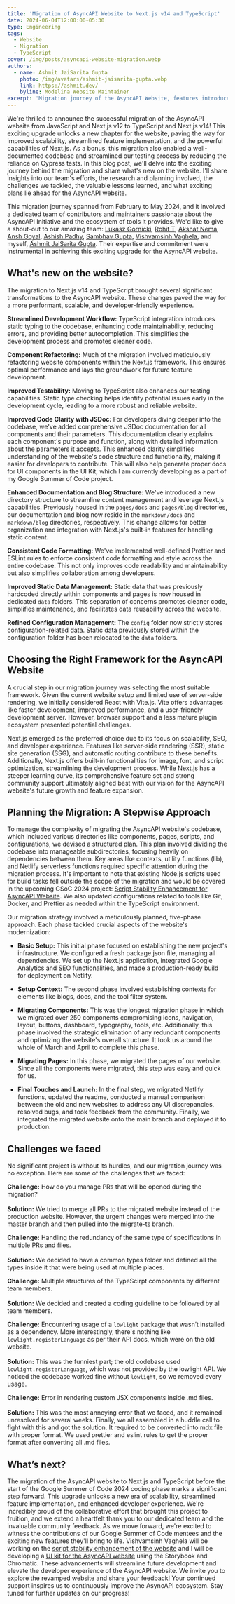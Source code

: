 ```yaml
---
title: 'Migration of AsyncAPI Website to Next.js v14 and TypeScript'
date: 2024-06-04T12:00:00+05:30
type: Engineering
tags:
  - Website
  - Migration
  - TypeScript
cover: /img/posts/asyncapi-website-migration.webp
authors:
  - name: Ashmit JaiSarita Gupta
    photo: /img/avatars/ashmit-jaisarita-gupta.webp
    link: https://ashmit.dev/
    byline: Modelina Website Maintainer
excerpt: 'Migration journey of the AsyncAPI Website, features introduced, and future plans.'
---
```


We're thrilled to announce the successful migration of the AsyncAPI website from JavaScript and Next.js v12 to TypeScript and Next.js v14! This exciting upgrade unlocks a new chapter for the website, paving the way for improved scalability, streamlined feature implementation, and the powerful capabilities of Next.js. As a bonus, this migration also enabled a well-documented codebase and streamlined our testing process by reducing the reliance on Cypress tests. In this blog post, we'll delve into the exciting journey behind the migration and share what's new on the website. I'll share insights into our team's efforts, the research and planning involved, the challenges we tackled, the valuable lessons learned, and what exciting plans lie ahead for the AsyncAPI website.

This migration journey spanned from February to May 2024, and it involved a dedicated team of contributors and maintainers passionate about the AsyncAPI Initiative and the ecosystem of tools it provides. We'd like to give a shout-out to our amazing team: [Lukasz Gornicki](https://www.linkedin.com/in/lukasz-gornicki-a621914/), [Rohit T](https://www.linkedin.com/in/rohit-t-0124a4242?utm_source=share&utm_campaign=share_via&utm_content=profile&utm_medium=android_app), [Akshat Nema](https://www.linkedin.com/in/akshat-nema/), [Ansh Goyal](https://www.linkedin.com/in/thisisanshg/), [Ashish Padhy](https://www.linkedin.com/in/ashish-padhy3023/), [Sambhav Gupta](https://www.linkedin.com/in/sambhavgupta0705/), [Vishvamsinh Vaghela](https://www.linkedin.com/in/vishvamsinh-vaghela-591695217/), and myself, [Ashmit JaiSarita Gupta](https://ashmit.dev). Their expertise and commitment were instrumental in achieving this exciting upgrade for the AsyncAPI website.

## What's new on the website?

The migration to Next.js v14 and TypeScript brought several significant transformations to the AsyncAPI website. These changes paved the way for a more performant, scalable, and developer-friendly experience.

**Streamlined Development Workflow:** TypeScript integration introduces static typing to the codebase, enhancing code maintainability, reducing errors, and providing better autocompletion. This simplifies the development process and promotes cleaner code.

**Component Refactoring:** Much of the migration involved meticulously refactoring website components within the Next.js framework. This ensures optimal performance and lays the groundwork for future feature development.

**Improved Testability:** Moving to TypeScript also enhances our testing capabilities. Static type checking helps identify potential issues early in the development cycle, leading to a more robust and reliable website.

**Improved Code Clarity with JSDoc:** For developers diving deeper into the codebase, we've added comprehensive JSDoc documentation for all components and their parameters. This documentation clearly explains each component's purpose and function, along with detailed information about the parameters it accepts. This enhanced clarity simplifies understanding of the website's code structure and functionality, making it easier for developers to contribute. This will also help generate proper docs for UI components in the UI Kit, which I am currently developing as a part of my Google Summer of Code project.

**Enhanced Documentation and Blog Structure:** We've introduced a new directory structure to streamline content management and leverage Next.js capabilities. Previously housed in the `pages/docs` and `pages/blog` directories, our documentation and blog now reside in the `markdown/docs` and `markdown/blog` directories, respectively. This change allows for better organization and integration with Next.js's built-in features for handling static content.

**Consistent Code Formatting:** We've implemented well-defined Prettier and ESLint rules to enforce consistent code formatting and style across the entire codebase. This not only improves code readability and maintainability but also simplifies collaboration among developers.

**Improved Static Data Management:** Static data that was previously hardcoded directly within components and pages is now housed in dedicated `data` folders. This separation of concerns promotes cleaner code, simplifies maintenance, and facilitates data reusability across the website.

**Refined Configuration Management:** The `config` folder now strictly stores configuration-related data. Static data previously stored within the configuration folder has been relocated to the `data` folders.

## Choosing the Right Framework for the AsyncAPI Website

A crucial step in our migration journey was selecting the most suitable framework. Given the current website setup and limited use of server-side rendering, we initially considered React with Vite.js. Vite offers advantages like faster development, improved performance, and a user-friendly development server. However, browser support and a less mature plugin ecosystem presented potential challenges.

Next.js emerged as the preferred choice due to its focus on scalability, SEO, and developer experience. Features like server-side rendering (SSR), static site generation (SSG), and automatic routing contribute to these benefits. Additionally, Next.js offers built-in functionalities for image, font, and script optimization, streamlining the development process. While Next.js has a steeper learning curve, its comprehensive feature set and strong community support ultimately aligned best with our vision for the AsyncAPI website's future growth and feature expansion.

## Planning the Migration: A Stepwise Approach

To manage the complexity of migrating the AsyncAPI website's codebase, which included various directories like components, pages, scripts, and configurations, we devised a structured plan. This plan involved dividing the codebase into manageable subdirectories, focusing heavily on dependencies between them. Key areas like contexts, utility functions (lib), and Netlify serverless functions required specific attention during the migration process. It's important to note that existing Node.js scripts used for build tasks fell outside the scope of the migration and would be covered in the upcoming GSoC 2024 project: [Script Stability Enhancement for AsyncAPI Website](https://summerofcode.withgoogle.com/programs/2024/projects/8UtMfDDl). We also updated configurations related to tools like Git, Docker, and Prettier as needed within the TypeScript environment.

Our migration strategy involved a meticulously planned, five-phase approach. Each phase tackled crucial aspects of the website's modernization:

- **Basic Setup:** This initial phase focused on establishing the new project's infrastructure. We configured a fresh package.json file, managing all dependencies. We set up the Next.js application, integrated Google Analytics and SEO functionalities, and made a production-ready build for deployment on Netlify.

- **Setup Context:** The second phase involved establishing contexts for elements like blogs, docs, and the tool filter system.

- **Migrating Components:** This was the longest migration phase in which we migrated over 250 components compromising icons, navigation, layout, buttons, dashboard, typography, tools, etc. Additionally, this phase involved the strategic elimination of any redundant components and optimizing the website's overall structure. It took us around the whole of March and April to complete this phase.

- **Migrating Pages:** In this phase, we migrated the pages of our website. Since all the components were migrated, this step was easy and quick for us.

- **Final Touches and Launch:** In the final step, we migrated Netlify functions, updated the readme, conducted a manual comparison between the old and new websites to address any UI discrepancies, resolved bugs, and took feedback from the community. Finally, we integrated the migrated website onto the main branch and deployed it to production.

## Challenges we faced

No significant project is without its hurdles, and our migration journey was no exception. Here are some of the challenges that we faced:

**Challenge:** How do you manage PRs that will be opened during the migration? <br></br>
**Solution:** We tried to merge all PRs to the migrated website instead of the production website. However, the urgent changes were merged into the master branch and then pulled into the migrate-ts branch.

**Challenge:** Handling the redundancy of the same type of specifications in multiple PRs and files. <br></br>
**Solution:** We decided to have a common types folder and defined all the types inside it that were being used at multiple places.

**Challenge:** Multiple structures of the TypeScirpt components by different team members. <br></br>
**Solution:** We decided and created a coding guideline to be followed by all team members.

**Challenge:** Encountering usage of a `lowlight` package that wasn’t installed as a dependency. More interestingly, there's nothing like `lowlight.registerLanguage` as per their API docs, which were on the old website. <br></br>
**Solution:** This was the funniest part; the old codebase used `lowlight.registerLanguage`, which was not provided by the lowlight API. We noticed the codebase worked fine without `lowlight`, so we removed every usage.

**Challenge:** Error in rendering custom JSX components inside .md files. <br></br>
**Solution:** This was the most annoying error that we faced, and it remained unresolved for several weeks. Finally, we all assembled in a huddle call to fight with this and got the solution. It required to be converted into mdx file with proper format. We used prettier and eslint rules to get the proper format after converting all .md files.

## What’s next?

The migration of the AsyncAPI website to Next.js and TypeScript before the start of the Google Summer of Code 2024 coding phase marks a significant step forward. This upgrade unlocks a new era of scalability, streamlined feature implementation, and enhanced developer experience. We're incredibly proud of the collaborative effort that brought this project to fruition, and we extend a heartfelt thank you to our dedicated team and the invaluable community feedback. As we move forward, we're excited to witness the contributions of our Google Summer of Code mentees and the exciting new features they'll bring to life. Vishvamsinh Vaghela will be working on the [script stability enhancement of the website](https://summerofcode.withgoogle.com/programs/2024/projects/8UtMfDDl) and I will be developing a [UI kit for the AsyncAPI website](https://summerofcode.withgoogle.com/programs/2024/projects/S49Gon9W) using the Storybook and Chromatic. These advancements will streamline future development and elevate the developer experience of the AsyncAPI website. We invite you to explore the revamped website and share your feedback! Your continued support inspires us to continuously improve the AsyncAPI ecosystem. Stay tuned for further updates on our progress!
